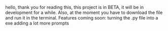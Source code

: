 hello, thank you for reading this, this project is in BETA, it will be in development for a while. Also, at the moment you have to download the file and
run it in the terminal.
Features coming soon:
turning the .py file into a exe
adding a lot more prompts
